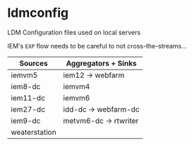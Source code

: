 ldmconfig
=========

LDM Configuration files used on local servers

IEM's `EXP` flow needs to be careful to not cross-the-streams...

Sources | Aggregators + Sinks
--- | ---
iemvm5 | iem12 -> webfarm
iem8-dc | iemvm4
iem11-dc | iemvm6
iem27-dc |idd-dc -> webfarm-dc
iem9-dc | metvm6-dc -> rtwriter
weaterstation |
